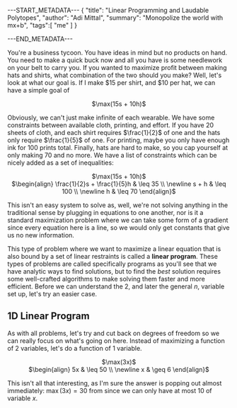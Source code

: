 ---START_METADATA---
{
  "title": "Linear Programming and Laudable Polytopes",
  "author": "Adi Mittal",
  "summary": "Monopolize the world with mx+b",
  "tags":[
    "me"
  ]
}


---END_METADATA---

You're a business tycoon. You have ideas in mind but no products on hand. You need to make a quick buck now and all you have is some needlework on your belt to carry you. If you wanted to maximize profit between making hats and shirts, what combination of the two should you make? Well, let's look at what our goal is. If I make \$15 per shirt, and \$10 per hat, we can have a simple goal of

<center>
$\max(15s + 10h)$
</center>

Obviously, we can't just make infinite of each wearable. We have some constraints between available cloth, printing, and effort. If you have 20 sheets of cloth, and each shirt requires $\frac{1}{2}$ of one and the hats only require $\frac{1}{5}$ of one. For printing, maybe you only have enough ink for 100 prints total. Finally, hats are hard to make, so you cap yourself at only making 70 and no more. We have a list of constraints which can be nicely added as a set of inequalities:

<center>
$\max(15s + 10h)$ </br>
$\begin{align}
\frac{1}{2}s + \frac{1}{5}h & \leq 35 \\
\newline
s + h & \leq 100 \\
\newline
h & \leq 70
\end{align}$
</center>

This isn't an easy system to solve as, well, we're not solving anything in the traditional sense by plugging in equations to one another, nor is it a standard maximization problem where we can take some form of a gradient since every equation here is a line, so we would only get constants that give us no new information. 

This type of problem where we want to maximize a linear equation that is also bound by a set of linear restraints is called a **linear program**. These types of problems are called specifically programs as you'll see that we have analytic ways to find solutions, but to find the _best_ solution requires some well-crafted algorithms to make solving them faster and more efficient. Before we can understand the 2, and later the general $n$, variable set up, let's try an easier case.

## 1D Linear Program

As with all problems, let's try and cut back on degrees of freedom so we can really focus on what's going on here. Instead of maximizing a function of 2 variables, let's do a function of 1 variable.

<center>
$\max(3x)$</br>
$\begin{align}
5x & \leq 50 \\
\newline
x & \geq 6
\end{align}$
</center>

This isn't all that interesting, as I'm sure the answer is popping out almost immediately: $\max(3x)=30$ from since we can only have at most 10 of variable $x$.

